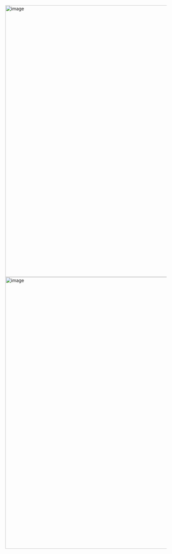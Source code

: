 <img width="850" alt="image" src="https://github.com/HsuSungTing/3-bit-Full-Adder-Layout/assets/89059171/dc90ead4-09ff-40a6-9aa9-6d0b521534db">
<img width="850" alt="image" src="https://github.com/HsuSungTing/3-bit-Full-Adder-Layout/assets/89059171/3e8293b0-df2a-4870-b24e-ff6f1a991c10">

